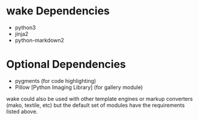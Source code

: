 wake Dependencies
=================
* python3
* jinja2
* python-markdown2

Optional Dependencies
=====================
* pygments (for code highlighting)
* Pillow [Python Imaging Library] (for gallery module)

wake could also be used with other template engines or markup converters (mako,
textile, etc) but the default set of modules have the requirements listed above.
